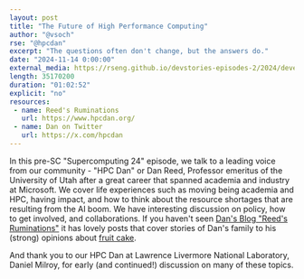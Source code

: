 ```yaml
---
layout: post
title: "The Future of High Performance Computing"
author: "@vsoch"
rse: "@hpcdan"
excerpt: "The questions often don't change, but the answers do."
date: "2024-11-14 0:00:00"
external_media: https://rseng.github.io/devstories-episodes-2/2024/developer-stories-dan-reed-episode-102.mp3
length: 35170200
duration: "01:02:52"
explicit: "no"
resources:
 - name: Reed's Ruminations
   url: https://www.hpcdan.org/
 - name: Dan on Twitter
   url: https://x.com/hpcdan
---
```


In this pre-SC "Supercomputing 24" episode, we talk to a leading voice from our community - "HPC Dan" or Dan Reed, Professor emeritus of the University of Utah after a great career that spanned academia and industry at Microsoft. We cover life experiences such as moving being academia and HPC, having impact, and how to think about the resource shortages that are resulting from the AI boom. We have interesting discussion on policy, how to get involved, and collaborations. If you haven't seen [Dan's Blog "Reed's Ruminations"](https://www.hpcdan.org/) it has lovely posts that cover stories of Dan's family to his (strong) opinions about [fruit cake](https://www.hpcdan.org/reeds_ruminations/2010/12/dreams-of-a-final-theory-the-origin-of-fruitcake.html).

And thank you to our HPC Dan at Lawrence Livermore National Laboratory, Daniel Milroy, for early (and continued!) discussion on many of these topics.
